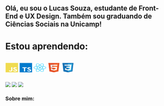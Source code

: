 ## Olá, eu sou o Lucas Souza, estudante de Front-End e UX Design. Também sou graduando de Ciências Sociais na Unicamp!

# Estou aprendendo:

</div>
<div style="display: inline_block"><br>
  <img align="center" alt="Lucas-Js" height="30" width="40" src="https://raw.githubusercontent.com/devicons/devicon/master/icons/javascript/javascript-plain.svg">
  <img align="center" alt="Lucas-Ts" height="30" width="40" src="https://raw.githubusercontent.com/devicons/devicon/master/icons/typescript/typescript-plain.svg">
  <img align="center" alt="Lucas-React" height="30" width="40" src="https://raw.githubusercontent.com/devicons/devicon/master/icons/react/react-original.svg">
  <img align="center" alt="Lucas-HTML" height="30" width="40" src="https://raw.githubusercontent.com/devicons/devicon/master/icons/html5/html5-original.svg">
  <img align="center" alt="Lucas-CSS" height="30" width="40" src="https://raw.githubusercontent.com/devicons/devicon/master/icons/css3/css3-original.svg">
</div>

##

<div>
<a href="https://www.linkedin.com/in/lucasseouza/" target="_blank"><img src="https://img.shields.io/badge/LinkedIn-0077B5?style=for-the-badge&logo=linkedin&logoColor=white"></a>
<a href="mailto:lucassesouza@gmail.com" target="_blank"><img src="https://img.shields.io/badge/Gmail-D14836?style=for-the-badge&logo=gmail&logoColor=white"></a>
<a href="https://medium.com/@lucassesouza" target="_blank"><img src="https://img.shields.io/badge/Medium-12100E?style=for-the-badge&logo=medium&logoColor=white"></a>
</div>

### Sobre mim:

                                      
